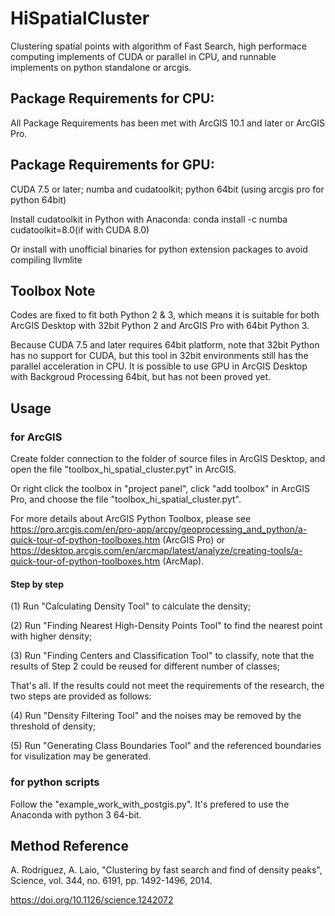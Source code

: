 # HiSpatialCluster
Clustering spatial points with algorithm of Fast Search, high performace computing implements of CUDA or parallel in CPU, and runnable implements on python standalone or arcgis.

## Package Requirements for CPU:

All Package Requirements has been met with ArcGIS 10.1 and later or ArcGIS Pro.

## Package Requirements for GPU:

CUDA 7.5 or later; numba and cudatoolkit; python 64bit (using arcgis pro for python 64bit)

Install cudatoolkit in Python with Anaconda: conda install -c numba cudatoolkit=8.0(if with CUDA 8.0)

Or install with unofficial binaries for python extension packages to avoid compiling llvmlite

## Toolbox Note

Codes are fixed to fit both Python 2 & 3, which means it is suitable for both ArcGIS Desktop with 32bit Python 2 and ArcGIS Pro with 64bit Python 3.

Because CUDA 7.5 and later requires 64bit platform, note that 32bit Python has no support for CUDA, but this tool in 32bit environments still has the parallel acceleration in CPU. It is possible to use GPU in ArcGIS Desktop with Backgroud Processing 64bit, but has not been proved yet.

## Usage

### for ArcGIS

Create folder connection to the folder of source files in ArcGIS Desktop, and open the file "toolbox_hi_spatial_cluster.pyt" in ArcGIS.

Or right click the toolbox in "project panel", click "add toolbox" in ArcGIS Pro, and choose the file "toolbox_hi_spatial_cluster.pyt".

For more details about ArcGIS Python Toolbox, please see https://pro.arcgis.com/en/pro-app/arcpy/geoprocessing_and_python/a-quick-tour-of-python-toolboxes.htm (ArcGIS Pro) or https://desktop.arcgis.com/en/arcmap/latest/analyze/creating-tools/a-quick-tour-of-python-toolboxes.htm (ArcMap).

#### Step by step

(1) Run "Calculating Density Tool" to calculate the density;

(2) Run "Finding Nearest High-Density Points Tool" to find the nearest point with higher density;

(3) Run "Finding Centers and Classification Tool" to classify, note that the results of Step 2 could be reused for different number of classes;

That's all. If the results could not meet the requirements of the research, the two steps are provided as follows:

(4) Run "Density Filtering Tool" and the noises may be removed by the threshold of density;

(5) Run "Generating Class Boundaries Tool" and the referenced boundaries for visulization may be generated.

### for python scripts

Follow the "example_work_with_postgis.py". It's prefered to use the Anaconda with python 3 64-bit.

## Method Reference

 A. Rodriguez, A. Laio, "Clustering by fast search and find of density peaks", Science, vol. 344, no. 6191, pp. 1492-1496, 2014. 

https://doi.org/10.1126/science.1242072

